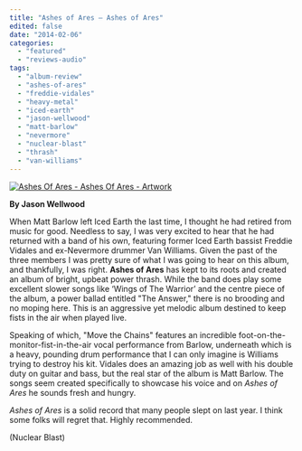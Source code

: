 ```yaml
---
title: "Ashes of Ares – Ashes of Ares"
edited: false
date: "2014-02-06"
categories:
  - "featured"
  - "reviews-audio"
tags:
  - "album-review"
  - "ashes-of-ares"
  - "freddie-vidales"
  - "heavy-metal"
  - "iced-earth"
  - "jason-wellwood"
  - "matt-barlow"
  - "nevermore"
  - "nuclear-blast"
  - "thrash"
  - "van-williams"
---
```


[![Ashes Of Ares - Ashes Of Ares - Artwork](http://www.hellbound.ca/wp-content/uploads/2014/01/Ashes-Of-Ares-Ashes-Of-Ares-Artwork-590x590.jpg)](http://www.hellbound.ca/2014/02/ashes-of-ares-ashes-of-ares/ashes-of-ares-ashes-of-ares-artwork/)

**By Jason Wellwood**

When Matt Barlow left Iced Earth the last time, I thought he had retired from music for good. Needless to say, I was very excited to hear that he had returned with a band of his own, featuring former Iced Earth bassist Freddie Vidales and ex-Nevermore drummer Van Williams. Given the past of the three members I was pretty sure of what I was going to hear on this album, and thankfully, I was right. **Ashes of Ares** has kept to its roots and created an album of bright, upbeat power thrash. While the band does play some excellent slower songs like ‘Wings of The Warrior’ and the centre piece of the album, a power ballad entitled "The Answer," there is no brooding and no moping here. This is an aggressive yet melodic album destined to keep fists in the air when played live.

Speaking of which, "Move the Chains" features an incredible foot-on-the-monitor-fist-in-the-air vocal performance from Barlow, underneath which is a heavy, pounding drum performance that I can only imagine is Williams trying to destroy his kit. Vidales does an amazing job as well with his double duty on guitar and bass, but the real star of the album is Matt Barlow. The songs seem created specifically to showcase his voice and on _Ashes of Ares_ he sounds fresh and hungry.

_Ashes of Ares_ is a solid record that many people slept on last year. I think some folks will regret that. Highly recommended.

(Nuclear Blast)
